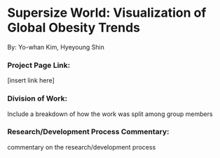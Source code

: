 # Supersize World: Visualization of Global Obesity Trends
By: Yo-whan Kim, Hyeyoung Shin

### Project Page Link:
[insert link here]


### Division of Work:
Include a breakdown of how the work was split among group members


### Research/Development Process Commentary:
commentary on the research/development process
